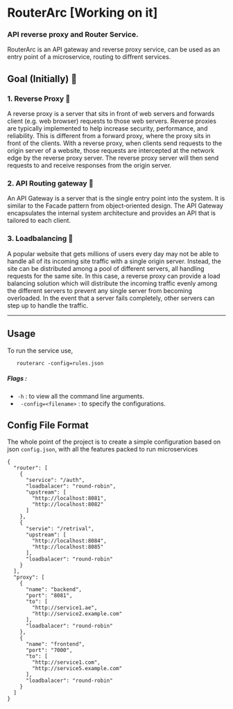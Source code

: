 # RouterArc [Working on it] 
### API reverse proxy and Router Service.


RouterArc is an API gateway and reverse proxy service, can be used as an entry point of a microservice,
routing to diffrent services. 


## Goal (Initially) 🍺

### 1. Reverse Proxy  🔀

A reverse proxy is a server that sits in front of web servers and forwards client (e.g. web browser) requests to those web servers. Reverse proxies are typically implemented to help increase security, performance, and reliability. 
This is different from a forward proxy, where the proxy sits in front of the clients. With a reverse proxy, when clients send requests to the origin server of a website, those requests are intercepted at the network edge by the reverse proxy server. The reverse proxy server will then send requests to and receive responses from the origin server.

### 2. API Routing gateway  🚏

An API Gateway is a server that is the single entry point into the system. It is similar to the Facade pattern from object‑oriented design. The API Gateway encapsulates the internal system architecture and provides an API that is tailored to each client.

### 3. Loadbalancing 🚥

 A popular website that gets millions of users every day may not be able to handle all of its incoming site traffic with a single origin server. Instead, the site can be distributed among a pool of different servers, all handling requests for the same site. In this case, a reverse proxy can provide a load balancing solution which will distribute the incoming traffic evenly among the different servers to prevent any single server from becoming overloaded. In the event that a server fails completely, other servers can step up to handle the traffic.

<hr>


## Usage

To run the service use, 

```
   routerarc -config=rules.json  
```

##### Flags :

- `` -h `` : to view all the command line arguments. 
- `` -config=<filename>`` : to specify the configurations.

## Config File Format

The whole point of the project is to create a simple configuration based on json ```config.json```,
with all the features packed to run microservices 

```
{
  "router": [
    {
      "service": "/auth",
      "loadbalacer": "round-robin",
      "upstream": [
        "http://localhost:8081",
        "http://localhost:8082"
      ]
    },
    {
      "servie": "/retrival",
      "upstream": [
        "http://localhost:8084",
        "http://localhost:8085"
      ],
      "loadbalacer": "round-robin"
    }
  ],
  "proxy": [
    {
      "name": "backend",
      "port": "8081",
      "to": [
        "http://service1.ae",
        "http://service2.example.com"
      ],
      "loadbalacer": "round-robin"
    },
    {
      "name": "frontend",
      "port": "7000",
      "to": [
        "http://service1.com",
        "http://service5.example.com"
      ],
      "loadbalacer": "round-robin"
    }
  ]
}


```
